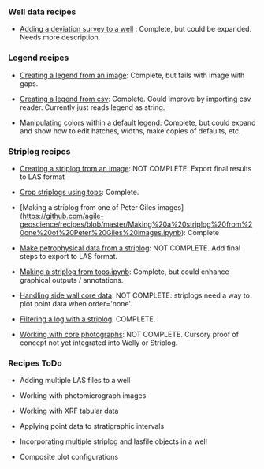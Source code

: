 ### Well data recipes

- [Adding a deviation survey to a well](https://github.com/agile-geoscience/recipes/blob/master/Adding%20a%20deviation%20survey%20to%20a%20well.ipynb) : Complete, but could be expanded. Needs more description.

### Legend recipes
- [Creating a legend from an image](https://github.com/agile-geoscience/recipes/blob/master/Creating%20a%20legend%20from%20an%20image.ipynb): Complete, but fails with image with gaps.

- [Creating a legend from csv](https://github.com/agile-geoscience/recipes/blob/master/Creating%20a%20legend%20from%20csv.ipynb): Complete. Could improve by importing csv reader. Currently just reads legend as string.

- [Manipulating colors within a default legend](http://localhost:8888/notebooks/Manipulating%20colors%20within%20a%20default%20legend.ipynb): Complete, but could expand and show how to edit hatches, widths, make copies of defaults, etc.

### Striplog recipes
- [Creating a striplog from an image](https://github.com/agile-geoscience/recipes/blob/master/Creating%20a%20striplog%20from%20an%20image.ipynb): NOT COMPLETE. Export final results to LAS format

- [Crop striplogs using tops](https://github.com/agile-geoscience/recipes/blob/master/Crop%20striplogs%20using%20tops.ipynb): Complete.


- [Making a striplog from one of Peter Giles images] (https://github.com/agile-geoscience/recipes/blob/master/Making%20a%20striplog%20from%20one%20of%20Peter%20Giles%20images.ipynb): Complete


- [Make petrophysical data from a striplog](https://github.com/agile-geoscience/recipes/blob/master/Make%20petrophysical%20logs%20from%20a%20striplog.ipynb): NOT COMPLETE. Add final steps to export to LAS format.

- [Making a striplog from tops.ipynb](http://localhost:8888/notebooks/Making%20a%20striplog%20from%20tops.ipynb): Complete, but could enhance graphical outputs / annotations.

- [Handling side wall core data](https://github.com/agile-geoscience/recipes/blob/master/Handling%20sidewall%20core%20data.ipynb): NOT COMPLETE: striplogs need a way to plot point data when order='none'.

- [Filtering a log with a striplog](https://github.com/agile-geoscience/recipes/blob/master/Filtering%20a%20log%20with%20a%20striplog.ipynb): COMPLETE.

- [Working with core photographs](https://github.com/agile-geoscience/recipes/blob/master/Working%20with%20core%20photographs.ipynb): NOT COMPLETE. Cursory proof of concept not yet integrated into Welly or Striplog.

### Recipes ToDo

- Adding multiple LAS files to a well

- Working with photomicrograph images

- Working with XRF tabular data

- Applying point data to stratigraphic intervals

- Incorporating multiple striplog and lasfile objects in a well

- Composite plot configurations

